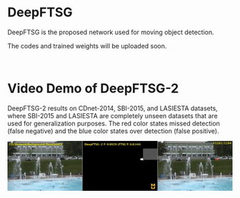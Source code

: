 # DeepFTSG
DeepFTSG is the proposed network used for moving object detection. 

The codes and trained weights will be uploaded soon. 

</br>

# Video Demo of DeepFTSG-2

DeepFTSG-2 results on CDnet-2014, SBI-2015, and LASIESTA datasets, where SBI-2015 and LASIESTA are completely unseen datasets that are used for generalization purposes. The red color states missed detection (false negative) and the blue color states over detection (false positive).

[![Demo DeepFTSG-2](/figures/DeepFTSG-2.gif)](https://youtu.be/R9jLnRM-kqc)